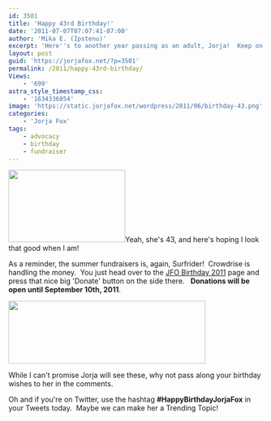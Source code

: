 ```yaml
---
id: 3501
title: 'Happy 43rd Birthday!'
date: '2011-07-07T07:07:41-07:00'
author: 'Mika E. (Ipstenu)'
excerpt: 'Here''s to another year passing as an adult, Jorja!  Keep on rocking the world!'
layout: post
guid: 'https://jorjafox.net/?p=3501'
permalink: /2011/happy-43rd-birthday/
Views:
    - '699'
astra_style_timestamp_css:
    - '1634336054'
image: 'https://static.jorjafox.net/wordpress/2011/06/birthday-43.png'
categories:
    - 'Jorja Fox'
tags:
    - advocacy
    - birthday
    - fundraiser
---
```


<img class="aligncenter size-medium wp-image-3502" title="birthday-43" src="//static.jorjafox.net/wordpress/2011/06/birthday-43-230x143.png" alt="" width="230" height="143" />Yeah, she's 43, and here's hoping I look that good when I am!
<div>

As a reminder, the summer fundraisers is, again, Surfrider!  Crowdrise is handling the money.  You just head over to the <a href="http://www.crowdrise.com/jfo-bday2011">JFO Birthday 2011</a> page and press that nice big 'Donate' button on the side there.   <strong>Donations will be open until September 10th, 2011</strong>.

<a href="http://www.crowdrise.com/jfo-bday2011"><img class="aligncenter" title="crowdrise" src="//static.jorjafox.net/wordpress/2010/11/crowdrise.jpg" alt="" width="388" height="124" /></a>

While I can't promise Jorja will see these, why not pass along your birthday wishes to her in the comments.

</div>
Oh and if you're on Twitter, use the hashtag <strong>#HappyBirthdayJorjaFox</strong> in your Tweets today.  Maybe we can make her a Trending Topic!